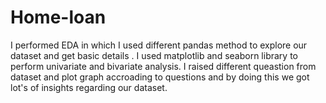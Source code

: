 # Home-loan

I performed EDA in which I used different pandas method to explore our dataset and get basic details .
I used matplotlib and seaborn library to perform univariate and bivariate analysis.
I raised different queastion from dataset and plot graph accroading to  questions and by doing this we got lot's of insights regarding our dataset.

